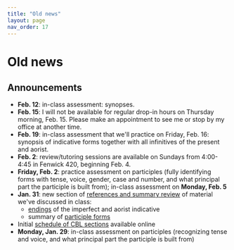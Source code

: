 ```yaml
---
title: "Old news"
layout: page
nav_order: 17
---
```



# Old news

## Announcements




- **Feb. 12**: in-class assessment: synopses.
- **Feb. 15**: I will not be available for regular drop-in hours on Thursday morning, Feb. 15. Please make an appointment to see me or stop by my office at another time.
- **Feb. 19**: in-class assessment that we'll practice on Friday, Feb. 16: synopsis of indicative forms together with all infinitives of the present and aorist.
- **Feb. 2**: review/tutoring sessions are available on Sundays from 4:00-4:45 in Fenwick 420, beginning Feb. 4.
- **Friday, Feb. 2**: practice assessment on participles (fully identifying forms with tense, voice, gender, case and number, and what principal part the participle is built from); in-class assessment on **Monday, Feb. 5**
- **Jan. 31**: new section of [references and summary review](./reference-review/) of material we've discussed in class:
    - [endings](./reference-review/indicative-endings/) of the imperfect and  aorist indicative
    - summary of [participle forms](./reference-review/ptcpl-stems/)
- Initial [schedule of CBL sections](./CBL/) available online
- **Monday, Jan. 29**: in-class assessment on participles (recognizing tense and voice, and what principal part the participle is built from)
